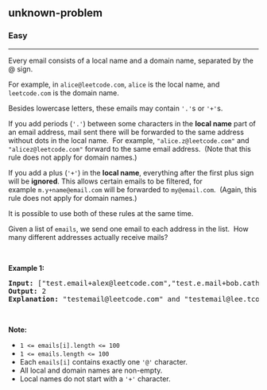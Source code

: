 <h2>unknown-problem</h2><h3>Easy</h3><hr><div><p>Every email consists of a local name and a domain name, separated by the @ sign.</p>

<p>For example, in <code>alice@leetcode.com</code>,&nbsp;<code>alice</code> is the local name, and <code>leetcode.com</code> is the domain name.</p>

<p>Besides lowercase letters, these emails may contain <code>'.'</code>s or <code>'+'</code>s.</p>

<p>If you add periods (<code>'.'</code>) between some characters in the <strong>local name</strong> part of an email address, mail sent there will be forwarded to the same address without dots in the local name.&nbsp; For example, <code>"alice.z@leetcode.com"</code> and <code>"alicez@leetcode.com"</code> forward to the same email address.&nbsp; (Note that this rule does not apply for domain names.)</p>

<p>If you add a plus (<code>'+'</code>) in the <strong>local name</strong>, everything after the first plus sign will be&nbsp;<strong>ignored</strong>. This allows certain emails to be filtered, for example&nbsp;<code>m.y+name@email.com</code>&nbsp;will be forwarded to&nbsp;<code>my@email.com</code>.&nbsp; (Again, this rule does not apply for domain names.)</p>

<p>It is possible to use both of these rules at the same time.</p>

<p>Given a list of <code>emails</code>, we send one email to each address in the list.&nbsp;&nbsp;How many different addresses actually receive mails?&nbsp;</p>

<p>&nbsp;</p>

<div>
<p><strong>Example 1:</strong></p>

<pre><strong>Input: </strong><span id="example-input-1-1">["test.email+alex@leetcode.com","test.e.mail+bob.cathy@leetcode.com","testemail+david@lee.tcode.com"]</span>
<strong>Output: </strong><span id="example-output-1">2</span>
<strong><span>Explanation:</span></strong><span>&nbsp;"</span><span id="example-input-1-1">testemail@leetcode.com" and "testemail@lee.tcode.com" </span>actually receive mails
</pre>

<p>&nbsp;</p>

<p><strong>Note:</strong></p>

<ul>
	<li><code>1 &lt;= emails[i].length&nbsp;&lt;= 100</code></li>
	<li><code>1 &lt;= emails.length &lt;= 100</code></li>
	<li>Each <code>emails[i]</code> contains exactly one <code>'@'</code> character.</li>
	<li>All local and domain names are non-empty.</li>
	<li>Local names do not start with a <code>'+'</code> character.</li>
</ul>
</div>
</div>